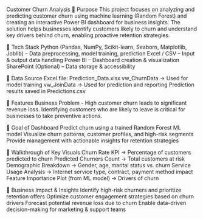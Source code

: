 Customer Churn Analysis
🔹 Purpose 
This project focuses on analyzing and predicting customer churn using machine learning (Random Forest) and creating an interactive Power BI dashboard for business insights. The solution helps businesses identify customers likely to churn and understand key drivers behind churn, enabling proactive retention strategies.

🔹 Tech Stack
Python (Pandas, NumPy, Scikit-learn, Seaborn, Matplotlib, Joblib) – Data preprocessing, model training, prediction
Excel / CSV – Input & output data handling
Power BI – Dashboard creation & visualization
SharePoint (Optional) – Data storage & accessibility

🔹 Data Source
Excel file: Prediction_Data.xlsx
vw_ChurnData → Used for model training
vw_JoinData → Used for prediction and reporting
Prediction results saved in Predictions.csv

🔹 Features
Business Problem - High customer churn leads to significant revenue loss. Identifying customers who are likely to leave is critical for businesses to take preventive actions.

🔹 Goal of Dashboard
Predict churn using a trained Random Forest ML model
Visualize churn patterns, customer profiles, and high-risk segments
Provide management with actionable insights for retention strategies

🔹 Walkthrough of Key Visuals
Churn Rate KPI → Percentage of customers predicted to churn
Predicted Churners Count → Total customers at risk
Demographic Breakdown → Gender, age, marital status vs. churn
Service Usage Analysis → Internet service type, contract, payment method impact
Feature Importance Plot (from ML model) → Drivers of churn

🔹 Business Impact & Insights
Identify high-risk churners and prioritize retention offers
Optimize customer engagement strategies based on churn drivers
Forecast potential revenue loss due to churn
Enable data-driven decision-making for marketing & support teams
